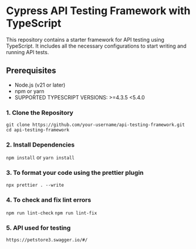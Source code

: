 # Cypress API Testing Framework with TypeScript

This repository contains a starter framework for API testing using TypeScript. It includes all the necessary configurations to start writing and running API tests.

## Prerequisites

- Node.js (v21 or later)
- npm or yarn
- SUPPORTED TYPESCRIPT VERSIONS: >=4.3.5 <5.4.0

### 1. Clone the Repository

```git clone https://github.com/your-username/api-testing-framework.git```
```cd api-testing-framework```

### 2. Install Dependencies

```npm install```
or
```yarn install```

### 3. To format your code using the prettier plugin

```npx prettier . --write```

### 4. To check and fix lint errors

```npm run lint-check```
```npm run lint-fix```

### 5. API used for testing

``` https://petstore3.swagger.io/#/ ```
